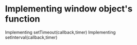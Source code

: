 # Implementing window object's function
Implementing setTimeout(callback,timer)
Implementing setInterval(callback,timer)